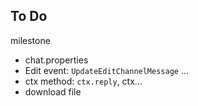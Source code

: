 ## To Do

milestone

- chat.properties
- Edit event: `UpdateEditChannelMessage` ...
- ctx method: `ctx.reply`, ctx...
- download file